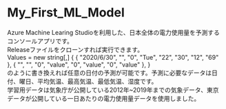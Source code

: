 # My_First_ML_Model
Azure Machine Learing Studioを利用した、日本全体の電力使用量を予測するコンソールアプリです。  
Releaseファイルをクローンすれば実行できます。  
Values = new string[,] { { "2020/6/30", "", "0", "Tue", "22", "30", "12", "69" }, { "", "", "0", "value", "0", "value", "0", "value" }, }  
のように書き換えれば任意の日付の予測が可能です。予測に必要なデータは日付、曜日、平均気温、最高気温、最低気温、湿度です。  
学習用データは気象庁が公開している2012年~2019年までの気象データ、東京データが公開している一日あたりの電力使用量データを使用しました。  
